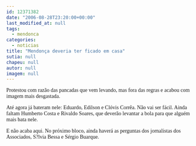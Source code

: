 ```yaml
---
id: 12371382
date: "2006-08-28T23:20:00+00:00"
last_modified_at: null
tags:
  - mendonca
categories:
  - noticias
title: "Mendonça deveria ter ficado em casa"
sutia: null
chapeu: null
autor: null
imagem: null
---
```

<p><P><FONT face=Verdana>Protestou com razão das pancadas que vem levando, mas fora das regras e acabou com imagem mais desgastada.</FONT></P></p>
<p><P><FONT face=Verdana>Até agora já bateram nele: Eduardo, Edilson e Clóvis Corrêa. Não vai ser fácil. Ainda faltam Humberto Costa e Rivaldo Soares, que deverão levantar a bola para que alguém mais bata nele.</FONT></P></p>
<p><P><FONT face=Verdana>E não acaba aqui. No próximo bloco, ainda haverá as perguntas dos jornalistas dos Associados, S?lvia Bessa e Sérgio Buarque.</FONT></P> </p>
